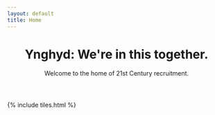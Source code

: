 ```yaml
---
layout: default
title: Home
---
```


<header>
<h1>Ynghyd: We're in this together.<br /></h1>
<p>Welcome to the home of 21st Century recruitment.</p>
</header>

{% include tiles.html %}
